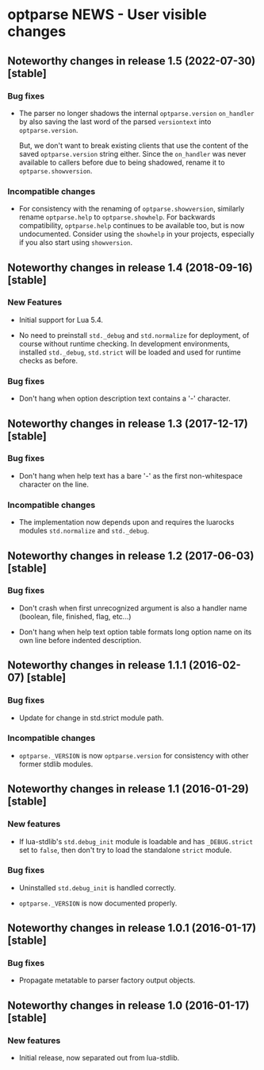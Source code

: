 # optparse NEWS - User visible changes

## Noteworthy changes in release 1.5 (2022-07-30) [stable]

### Bug fixes

  - The parser no longer shadows the internal `optparse.version`
    `on_handler` by also saving the last word of the parsed
    `versiontext` into `optparse.version`.

    But, we don't want to break existing clients that use the content
    of the saved `optparse.version` string either.  Since the
    `on_handler` was never available to callers before due to being
    shadowed, rename it to `optparse.showversion`.

### Incompatible changes

  - For consistency with the renaming of `optparse.showversion`,
    similarly rename `optparse.help` to `optparse.showhelp`.  For
    backwards compatibility, `optparse.help` continues to be available
    too, but is now undocumented.  Consider using the `showhelp` in
    your projects, especially if you also start using `showversion`.


## Noteworthy changes in release 1.4 (2018-09-16) [stable]

### New Features

  - Initial support for Lua 5.4.

  - No need to preinstall `std._debug` and `std.normalize` for deployment,
    of course without runtime checking.  In development environments,
    installed `std._debug`, `std.strict` will be loaded and used for
    runtime checks as before.

### Bug fixes

  - Don't hang when option description text contains a '-' character.


## Noteworthy changes in release 1.3 (2017-12-17) [stable]

### Bug fixes

  - Don't hang when help text has a bare '-' as the first non-whitespace
    character on the line.

### Incompatible changes

  - The implementation now depends upon and requires the luarocks modules
    `std.normalize` and `std._debug`.


## Noteworthy changes in release 1.2 (2017-06-03) [stable]

### Bug fixes

  - Don't crash when first unrecognized argument is also a handler
    name (boolean, file, finished, flag, etc...)

  - Don't hang when help text option table formats long option name
    on its own line before indented description.


## Noteworthy changes in release 1.1.1 (2016-02-07) [stable]

### Bug fixes

  - Update for change in std.strict module path.

### Incompatible changes

  - `optparse._VERSION` is now `optparse.version` for consistency with
    other former stdlib modules.

## Noteworthy changes in release 1.1 (2016-01-29) [stable]

### New features

 - If lua-stdlib's `std.debug_init` module is loadable and has
   `_DEBUG.strict` set to `false`, then don't try to load the standalone
   `strict` module.

### Bug fixes

 - Uninstalled `std.debug_init` is handled correctly.

 - `optparse._VERSION` is now documented properly.


## Noteworthy changes in release 1.0.1 (2016-01-17) [stable]

### Bug fixes

 - Propagate metatable to parser factory output objects.


## Noteworthy changes in release 1.0 (2016-01-17) [stable]

### New features

  - Initial release, now separated out from lua-stdlib.
